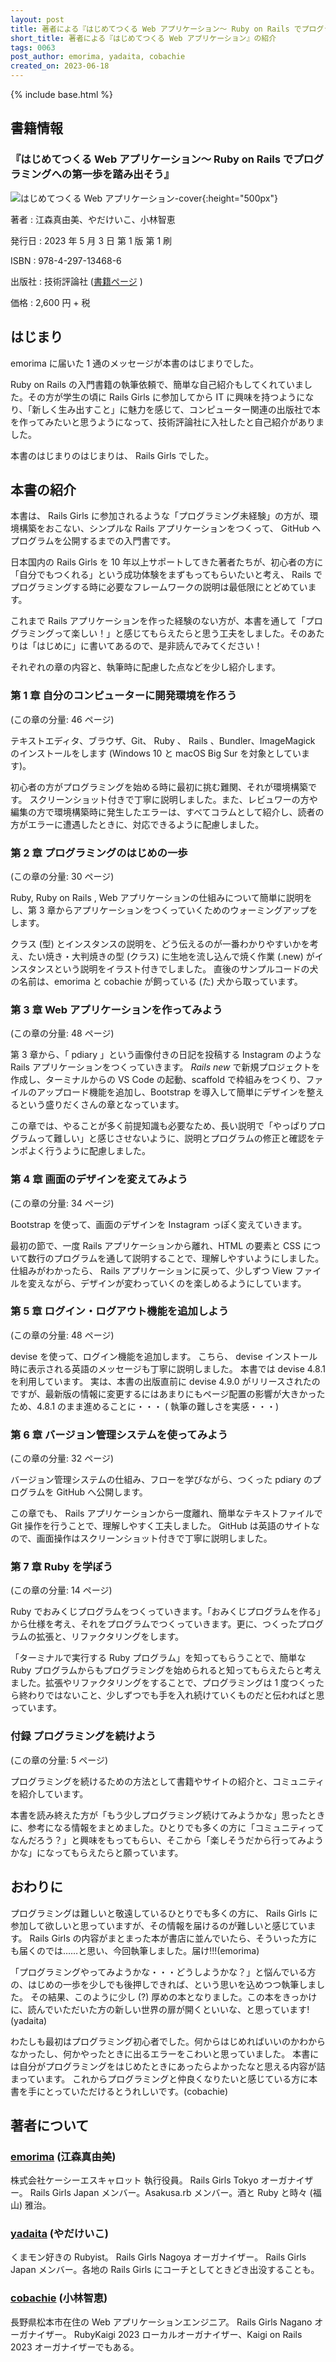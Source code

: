 ```yaml
---
layout: post
title: 著者による『はじめてつくる Web アプリケーション〜 Ruby on Rails でプログラミングへの第一歩を踏み出そう』の紹介
short_title: 著者による『はじめてつくる Web アプリケーション』の紹介
tags: 0063
post_author: emorima, yadaita, cobachie
created_on: 2023-06-18
---
```

{% include base.html %}

## 書籍情報

### 『はじめてつくる Web アプリケーション〜 Ruby on Rails でプログラミングへの第一歩を踏み出そう』


![はじめてつくる Web アプリケーション-cover]({{base}}{{site.baseurl}}/images/0063-1st-steps-into-Rails/cover.jpg){:height="500px"}


著者
: 江森真由美、やだけいこ、小林智恵

発行日
: 2023 年 5 月 3 日 第 1 版 第 1 刷

ISBN
: 978-4-297-13468-6

出版社
: 技術評論社 ([書籍ページ](https://gihyo.jp/book/2023/978-4-297-13468-6) )

価格
: 2,600 円 + 税

## はじまり

emorima に届いた 1 通のメッセージが本書のはじまりでした。

Ruby on Rails の入門書籍の執筆依頼で、簡単な自己紹介もしてくれていました。その方が学生の頃に Rails Girls に参加してから IT に興味を持つようになり、「新しく生み出すこと」に魅力を感じて、コンピューター関連の出版社で本を作ってみたいと思うようになって、技術評論社に入社したと自己紹介がありました。

本書のはじまりのはじまりは、 Rails Girls でした。

## 本書の紹介

本書は、 Rails Girls に参加されるような「プログラミング未経験」の方が、環境構築をおこない、シンプルな Rails アプリケーションをつくって、 GitHub へプログラムを公開するまでの入門書です。

日本国内の Rails Girls を 10 年以上サポートしてきた著者たちが、初心者の方に「自分でもつくれる」という成功体験をまずもってもらいたいと考え、 Rails でプログラミングする時に必要なフレームワークの説明は最低限にとどめています。

これまで Rails アプリケーションを作った経験のない方が、本書を通して「プログラミングって楽しい！」と感じてもらえたらと思う工夫をしました。そのあたりは「はじめに」に書いてあるので、是非読んでみてください！

それぞれの章の内容と、執筆時に配慮した点などを少し紹介します。

### 第 1 章 自分のコンピューターに開発環境を作ろう

(この章の分量: 46 ページ)

テキストエディタ、ブラウザ、Git、 Ruby 、 Rails 、Bundler、ImageMagick のインストールをします (Windows 10 と macOS Big Sur を対象としています)。

初心者の方がプログラミングを始める時に最初に挑む難関、それが環境構築です。
スクリーンショット付きで丁寧に説明しました。また、レビュワーの方や編集の方で環境構築時に発生したエラーは、すべてコラムとして紹介し、読者の方がエラーに遭遇したときに、対応できるように配慮しました。

### 第 2 章 プログラミングのはじめの一歩

(この章の分量: 30 ページ)

Ruby, Ruby on Rails , Web アプリケーションの仕組みについて簡単に説明をし、第 3 章からアプリケーションをつくっていくためのウォーミングアップをします。

クラス (型) とインスタンスの説明を、どう伝えるのが一番わかりやすいかを考え、たい焼き・大判焼きの型 (クラス) に生地を流し込んで焼く作業 (.new) がインスタンスという説明をイラスト付きでしました。
直後のサンプルコードの犬の名前は、emorima と cobachie が飼っている (た) 犬から取っています。

### 第 3 章 Web アプリケーションを作ってみよう

(この章の分量: 48 ページ)

第 3 章から、「 pdiary 」という画像付きの日記を投稿する Instagram のような Rails アプリケーションをつくっていきます。
_Rails new_ で新規プロジェクトを作成し、ターミナルからの VS Code の起動、scaffold で枠組みをつくり、ファイルのアップロード機能を追加し、Bootstrap を導入して簡単にデザインを整えるという盛りだくさんの章となっています。

この章では、やることが多く前提知識も必要なため、長い説明で「やっぱりプログラムって難しい」と感じさせないように、説明とプログラムの修正と確認をテンポよく行うように配慮しました。

### 第 4 章 画面のデザインを変えてみよう

(この章の分量: 34 ページ)

Bootstrap を使って、画面のデザインを Instagram っぽく変えていきます。

最初の節で、一度 Rails アプリケーションから離れ、HTML の要素と CSS について数行のプログラムを通して説明することで、理解しやすいようにしました。仕組みがわかったら、 Rails アプリケーションに戻って、少しずつ View ファイルを変えながら、デザインが変わっていくのを楽しめるようにしています。

### 第 5 章 ログイン・ログアウト機能を追加しよう

(この章の分量: 48 ページ)

devise を使って、ログイン機能を追加します。
こちら、 devise インストール時に表示される英語のメッセージも丁寧に説明しました。
本書では devise 4.8.1 を利用しています。
実は、本書の出版直前に devise 4.9.0 がリリースされたのですが、最新版の情報に変更するにはあまりにもページ配置の影響が大きかったため、4.8.1 のまま進めることに・・・ ( 執筆の難しさを実感・・・)

### 第 6 章 バージョン管理システムを使ってみよう

 (この章の分量: 32 ページ)

バージョン管理システムの仕組み、フローを学びながら、つくった pdiary のプログラムを GitHub へ公開します。

この章でも、 Rails アプリケーションから一度離れ、簡単なテキストファイルで Git 操作を行うことで、理解しやすく工夫しました。 GitHub は英語のサイトなので、画面操作はスクリーンショット付きで丁寧に説明しました。

### 第 7 章 Ruby を学ぼう

(この章の分量: 14 ページ)

Ruby でおみくじプログラムをつくっていきます。「おみくじプログラムを作る」から仕様を考え、それをプログラムでつくっていきます。更に、つくったプログラムの拡張と、リファクタリングをします。

「ターミナルで実行する Ruby プログラム」を知ってもらうことで、簡単な Ruby プログラムからもプログラミングを始められると知ってもらえたらと考えました。拡張やリファクタリングをすることで、プログラミングは 1 度つくったら終わりではないこと、少しずつでも手を入れ続けていくものだと伝わればと思っています。

### 付録 プログラミングを続けよう

(この章の分量: 5 ページ)

プログラミングを続けるための方法として書籍やサイトの紹介と、コミュニティを紹介しています。

本書を読み終えた方が「もう少しプログラミング続けてみようかな」思ったときに、参考になる情報をまとめました。ひとりでも多くの方に「コミュニティってなんだろう？」と興味をもってもらい、そこから「楽しそうだから行ってみようかな」になってもらえたらと願っています。

## おわりに

プログラミングは難しいと敬遠しているひとりでも多くの方に、 Rails Girls に参加して欲しいと思っていますが、その情報を届けるのが難しいと感じています。 Rails Girls の内容がまとまった本が書店に並んでいたら、そういった方にも届くのでは……と思い、今回執筆しました。届け!!!(emorima)

「プログラミングやってみようかな・・・どうしようかな？」と悩んでいる方の、はじめの一歩を少しでも後押しできれば、という思いを込めつつ執筆しました。
その結果、このように少し (?) 厚めの本となりました。この本をきっかけに、読んでいただいた方の新しい世界の扉が開くといいな、と思っています!(yadaita)

わたしも最初はプログラミング初心者でした。何からはじめればいいのかわからなかったし、何かやったときに出るエラーをこわいと思っていました。
本書には自分がプログラミングをはじめたときにあったらよかったなと思える内容が詰まっています。
これからプログラミングと仲良くなりたいと感じている方に本書を手にとっていただけるとうれしいです。(cobachie)

## 著者について

### [emorima](https://twitter.com/emorima) (江森真由美)

株式会社ケーシーエスキャロット 執行役員。 Rails Girls Tokyo オーガナイザー。 Rails Girls Japan メンバー。Asakusa.rb メンバー。酒と Ruby と時々 (福山) 雅治。

### [yadaita](https://twitter.com/yadaita) (やだけいこ)

くまモン好きの Rubyist。 Rails Girls Nagoya オーガナイザー。 Rails Girls Japan メンバー。各地の Rails Girls にコーチとしてときどき出没することも。

### [cobachie](https://twitter.com/co_bachie) (小林智恵)

長野県松本市在住の Web アプリケーションエンジニア。 Rails Girls Nagano オーガナイザー。
RubyKaigi 2023 ローカルオーガナイザー、Kaigi on Rails 2023 オーガナイザーでもある。

